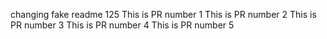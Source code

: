 changing fake readme 125
This is PR number 1
This is PR number 2
This is PR number 3
This is PR number 4
This is PR number 5
